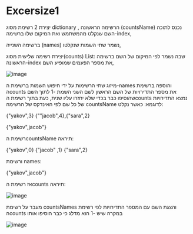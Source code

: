 # Excersize1
יצירת 2 רשימת מסוג dictionary , 
הרשימה הראשונה (countsName) נכנס לתוכה השם שנקלט מהמשתמש ואת המיקום שלו ברשימה-index,

ברשימה השנייה (names) נשמר  שתי השמות שנקלטו,

יצירת רשימה שלישית מסוג(counts) List: שבה נשמר לפי המיקום של השם ברשימה הראשונה-index  את מספר הפעמים שמופיע השם,

![image](https://user-images.githubusercontent.com/89073905/150658806-b7261194-a7b0-4e67-9ea2-a27e8aee4b38.png)

מיזוג שתי הרשימות על ידי חיפוש השמות ברשימת ה-names והוספה ברשימת הcounts את מספר התדירויות של השם הראשון לשם השני 
השמת -1 לתוך השם שהוסיפו כבר בכדי שלא יחזרו עליו שנית,
כעת בתוך רשימת הcounts נמצא התדירויות של כל שם לפי האינדקס של הרשימה countsName
לדוגמא:
כאשר נקלט:

 {"yakov",3} {""jacob",4},{"sara",2}

 {"yakov",jacob"}
 
 רשימת הcountsName תיראה:
 
 {"yakov",0} {"jacob" ,1} {"sara",2}
 
 ורשימת names:
 
  {"yakov",jacob"}
 

אז רשימת הcounts תיראה:

![image](https://user-images.githubusercontent.com/89073905/150659270-73e90bea-9b57-4afe-a343-ff51cbb6ad85.png)

מעבר על רשימת countsNames והצגת השם עם המספר התדירויות לפי רשימת הcounts במקרה שיש -1 הוא מדלג כי כבר הוסיפו אותו

![image](https://user-images.githubusercontent.com/89073905/150659220-67ea5c98-f70b-44d1-bd85-5a9cd9a91460.png)



